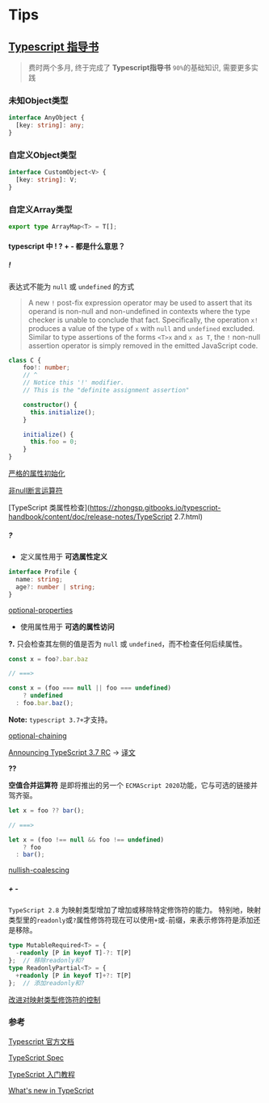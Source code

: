 # Tips
## [Typescript 指导书](https://rain120.github.io/typescript-guide/)

> 费时两个多月, 终于完成了 **Typescript指导书** `90%`的基础知识, 需要更多实践

### 未知Object类型

```typescript
interface AnyObject {
  [key: string]: any;
}
```

### 自定义Object类型

```typescript
interface CustomObject<V> {
  [key: string]: V;
}
```

### 自定义Array类型

```typescript
export type ArrayMap<T> = T[];
```

#### typescript 中 ! ? + - 都是什么意思？

##### !

表达式不能为 `null` 或 `undefined` 的方式

> A new `!` post-fix expression operator may be used to assert that its operand is non-null and non-undefined in contexts where the type checker is unable to conclude that fact. Specifically, the operation `x!` produces a value of the type of `x` with `null` and `undefined` excluded. Similar to type assertions of the forms `<T>x` and `x as T`, the `!` non-null assertion operator is simply removed in the emitted JavaScript code.

```typescript
class C {
    foo!: number;
    // ^
    // Notice this '!' modifier.
    // This is the "definite assignment assertion"

    constructor() {
      this.initialize();
    }

    initialize() {
      this.foo = 0;
    }
}
```

[严格的属性初始化](https://www.typescriptlang.org/docs/handbook/release-notes/typescript-2-7.html#strict-class-initialization)

[非null断言运算符](https://www.typescriptlang.org/docs/handbook/release-notes/typescript-2-0.html#non-null-assertion-operator)

[TypeScript 类属性检查](https://zhongsp.gitbooks.io/typescript-handbook/content/doc/release-notes/TypeScript 2.7.html)

##### ?

- 定义属性用于 **可选属性定义**

```typescript
interface Profile {
  name: string;
  age?: number | string;
}
```

[optional-properties](https://www.typescriptlang.org/docs/handbook/interfaces.html#optional-properties)

- 使用属性用于 **可选的属性访问**

**?.** 只会检查其左侧的值是否为 `null` 或 `undefined`，而不检查任何后续属性。

```ts
const x = foo?.bar.baz

// ===>

const x = (foo === null || foo === undefined)
	? undefined
  : foo.bar.baz();
```

**Note:** `typescript 3.7+`才支持。

[optional-chaining](https://www.typescriptlang.org/docs/handbook/release-notes/typescript-3-7.html?#optional-chaining)

[Announcing TypeScript 3.7 RC](https://devblogs.microsoft.com/typescript/announcing-typescript-3-7-rc/) -> [译文](https://www.infoq.cn/article/d95pGayR9s4eucUGKSFP)

**??**

**空值合并运算符** 是即将推出的另一个 `ECMAScript 2020`功能，它与可选的链接并驾齐驱。

```ts
let x = foo ?? bar();

// ===>

let x = (foo !== null && foo !== undefined)
	? foo
  : bar();
```

[nullish-coalescing](https://www.typescriptlang.org/docs/handbook/release-notes/typescript-3-7.html#nullish-coalescing)

##### + -

`TypeScript 2.8` 为映射类型增加了增加或移除特定修饰符的能力。 特别地，映射类型里的`readonly`或`?`属性修饰符现在可以使用`+`或`-`前缀，来表示修饰符是添加还是移除。

```ts
type MutableRequired<T> = {
  -readonly [P in keyof T]-?: T[P]
};  // 移除readonly和?
type ReadonlyPartial<T> = {
  +readonly [P in keyof T]+?: T[P]
};  // 添加readonly和?
```

[改进对映射类型修饰符的控制](http://www.tslang.cn/docs/release-notes/typescript-2.8.html)

### 参考

[Typescript 官方文档](https://www.tslang.cn/index.html)

[TypeScript Spec](https://github.com/Microsoft/TypeScript/blob/master/doc/spec.md)

[TypeScript 入门教程](https://ts.xcatliu.com/introduction/what-is-typescript)

[What's new in TypeScript](https://github.com/Microsoft/TypeScript/wiki/What's-new-in-TypeScript)

